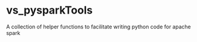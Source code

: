 # vs_pysparkTools
A collection of helper functions to facilitate writing python code for apache spark
